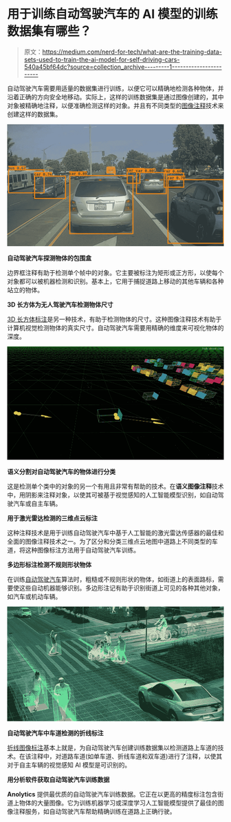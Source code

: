 # 用于训练自动驾驶汽车的 AI 模型的训练数据集有哪些？

> 原文：<https://medium.com/nerd-for-tech/what-are-the-training-data-sets-used-to-train-the-ai-model-for-self-driving-cars-540a45bf64dc?source=collection_archive---------1----------------------->

自动驾驶汽车需要用适量的数据集进行训练，以便它可以精确地检测各种物体，并沿着正确的方向安全地移动。实际上，这样的训练数据集是通过图像创建的，其中对象被精确地注释，以便准确检测这样的对象。并且有不同类型的[图像注释](https://www.anolytics.ai/image-annotation-services/)技术来创建这样的数据集。

![](img/4d435e3186a91ad78a5a561525f3e97b.png)

**自动驾驶汽车探测物体的包围盒**

边界框注释有助于检测单个帧中的对象。它主要被标注为矩形或正方形，以使每个对象都可以被机器检测和识别。基本上，它用于捕捉道路上移动的其他车辆和各种站立的物体。

**3D 长方体为无人驾驶汽车检测物体尺寸**

[3D 长方体标注](https://www.anolytics.ai/3d-cuboid-annotation/)是另一种技术，有助于检测物体的尺寸。这种图像注释技术有助于计算机视觉检测物体的真实尺寸。自动驾驶汽车需要用精确的维度来可视化物体的深度。

![](img/ddd92f54f293f8cd0e65bb380451e6d8.png)

**语义分割对自动驾驶汽车的物体进行分类**

这是检测单个类中的对象的另一个有用且非常有帮助的技术。在**语义图像注释**技术中，用阴影来注释对象，以使其可被基于视觉感知的人工智能模型识别，如自动驾驶汽车或自主车辆。

**用于激光雷达检测的三维点云标注**

这种注释技术是用于训练自动驾驶汽车中基于人工智能的激光雷达传感器的最佳和全面的图像注释技术之一。为了区分和分类三维点云地图中道路上不同类型的车道，将这种图像标注方法用于自动驾驶汽车训练。

**多边形标注检测不规则形状物体**

在训练[自动驾驶汽车](https://www.anolytics.ai/solutions/self-driving/)算法时，粗糙或不规则形状的物体，如街道上的表面路标，需要使这些自动机器能够识别。多边形注记有助于识别街道上可见的各种其他对象，如汽车或机动车辆。

![](img/4faf6d76d6adf230e11861682274eec8.png)

**自动驾驶汽车中车道检测的折线标注**

[折线图像标注](https://www.anolytics.ai/polygon-annotation-services/)基本上就是，为自动驾驶汽车创建训练数据集以检测道路上车道的技术。在该注释中，对道路车道(如单车道、折线车道和双车道)进行了注释，以使其对于自主车辆的视觉感知 AI 模型是可识别的。

**用分析软件获取自动驾驶汽车训练数据**

**Anolytics** 提供最优质的自动驾驶汽车训练数据。它正在以更高的精度标注包含街道上物体的大量图像。它为训练机器学习或深度学习人工智能模型提供了最佳的图像注释服务，如自动驾驶汽车帮助精确训练在道路上正确行驶。